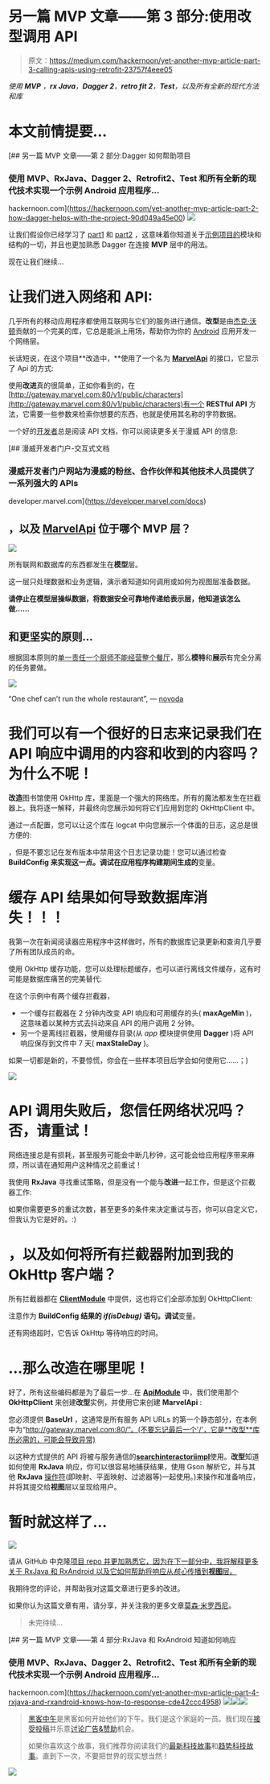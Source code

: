 # 另一篇 MVP 文章——第 3 部分:使用改型调用 API

> 原文：<https://medium.com/hackernoon/yet-another-mvp-article-part-3-calling-apis-using-retrofit-23757f4eee05>

*使用* ***MVP*** *，****rx Java****，****Dagger 2****，****retro fit 2****，****Test****，以及所有全新的现代方法和库*

# 本文前情提要…

[](https://hackernoon.com/yet-another-mvp-article-part-2-how-dagger-helps-with-the-project-90d049a45e00) [## 另一篇 MVP 文章——第 2 部分:Dagger 如何帮助项目

### 使用 MVP、RxJava、Dagger 2、Retrofit2、Test 和所有全新的现代技术实现一个示例 Android 应用程序…

hackernoon.com](https://hackernoon.com/yet-another-mvp-article-part-2-how-dagger-helps-with-the-project-90d049a45e00) ![](img/966a4e88bb1648ef069519eb7daa3621.png)

让我们假设你已经学习了 [part1](/@mohsenoid/yet-another-mvp-article-part-1-lets-get-to-know-the-project-d3fd553b3e21#.6y9ze7e55) 和 [part2](/@mohsenoid/yet-another-mvp-article-part-2-how-dagger-helps-with-the-project-90d049a45e00#.62mdwkqwj) ，这意味着你知道关于[示例项目的](https://github.com/mohsenoid/marvel)模块和结构的一切，并且也更加熟悉 Dagger 在连接 **MVP** 层中的用法。

现在让我们继续…

# 让我们进入网络和 API:

几乎所有的移动应用程序都使用互联网与它们的服务进行通信。**改型**是由[杰克·沃顿](https://medium.com/u/8ddd94878165?source=post_page-----23757f4eee05--------------------------------)贡献的一个完美的库，它总是能派上用场，帮助你为你的 [Android](https://hackernoon.com/tagged/android) 应用开发一个网络层。

长话短说，在这个项目**改造中，**使用了一个名为 [**MarvelApi**](https://github.com/mohsenoid/marvel/blob/master/core-lib/src/main/java/com/mirhoseini/marvel/domain/client/MarvelApi.java) 的接口，它显示了 Api 的方式:

使用**改进**真的很简单，正如你看到的，在[http://gateway.marvel.com:80/v1/public/characters](http://gateway.marvel.com:80/v1/public/characters)有一个 **RESTful API** 方法，它需要一些参数来检索你想要的东西，也就是使用其名称的字符数据。

一个好的[开发者](https://hackernoon.com/tagged/developer)总是阅读 API 文档，你可以阅读更多关于漫威 API 的信息:

 [## 漫威开发者门户-交互式文档

### 漫威开发者门户网站为漫威的粉丝、合作伙伴和其他技术人员提供了一系列强大的 APIs

developer.marvel.com](https://developer.marvel.com/docs) 

## ，以及 [**MarvelApi**](https://github.com/mohsenoid/marvel/blob/master/core-lib/src/main/java/com/mirhoseini/marvel/domain/client/MarvelApi.java) **位于哪个 MVP 层？**

![](img/f58d426492b11cefe3ee7768541f1952.png)

所有联网和数据库的东西都发生在**模型**层。

这一层只处理数据和业务逻辑，演示者知道如何调用或如何为视图层准备数据。

**请停止在模型层操纵数据，将数据安全可靠地传递给表示层，他知道该怎么做……**

## 和更坚实的原则…

根据固本原则的[单一责任](https://en.wikipedia.org/wiki/Single_responsibility_principle)[一个厨师不能经营整个餐厅](https://www.novoda.com/blog/designing-something-solid/)，那么**模特**和**展示**有完全分离的任务要做。

![](img/d9f67cf0ddb369025b1a4a2b7448ed07.png)

“One chef can’t run the whole restaurant”, — [novoda](https://www.novoda.com/blog/designing-something-solid/)

# 我们可以有一个很好的日志来记录我们在 API 响应中调用的内容和收到的内容吗？为什么不呢！

**改造**图书馆使用 OkHttp 库，里面是一个强大的网络库。所有的魔法都发生在拦截器上。我将逐一解释，并最终向您展示如何将它们应用到您的 OkHttpClient 中。

通过一点配置，您可以让这个库在 logcat 中向您展示一个体面的日志，这总是很方便的:

，但是不要忘记在发布版本中禁用这个日志记录功能！您可以通过检查 **BuildConfig 来实现这一点。调试在应用程序构建期间生成的**变量。

# 缓存 API 结果如何导致数据库消失！！！

我第一次在新闻阅读器应用程序中这样做时，所有的数据库记录更新和查询几乎要了所有团队成员的命。

使用 OkHttp 缓存功能，您可以处理标题缓存，也可以进行离线文件缓存，这有时可能是数据库痛苦的完美替代:

在这个示例中有两个缓存拦截器，

*   一个缓存拦截器在 2 分钟内改变 API 响应和可用缓存的头( **maxAgeMin** )，这意味着以某种方式去抖动来自 API 的用户调用 2 分钟。
*   另一个是离线拦截器，使用缓存目录(从 *app* 模块提供使用 **Dagger** )将 API 响应保存到文件中 7 天( **maxStaleDay** )。

如果一切都是新的，不要惊慌，你会在一些样本项目后学会如何使用它……；)

![](img/a05c279a601f4b2bea80e28271fbe90d.png)

# API 调用失败后，您信任网络状况吗？否，请重试！

网络连接总是有损耗，甚至服务可能会中断几秒钟，这可能会给应用程序带来麻烦，所以请在通知用户这种情况之前重试！

我使用 **RxJava** 寻找重试策略，但是没有一个能与**改进**一起工作，但是这个拦截器工作:

如果你需要更多的重试次数，甚至更多的条件来决定重试与否，你可以自定义它，但我认为它是好的。:)

# ，以及如何将所有拦截器附加到我的 OkHttp 客户端？

所有拦截器都在 [**ClientModule**](https://github.com/mohsenoid/marvel/blob/master/core-lib/src/main/java/com/mirhoseini/marvel/domain/ClientModule.java) 中提供，这也将它们全部添加到 OkHttpClient:

注意作为 **BuildConfig 结果的 *if(isDebug)* 语句。调试**变量。

还有网络超时，它告诉 OkHttp 等待响应的时间。

# …那么改造在哪里呢！

好了，所有这些编码都是为了最后一步…在 [**ApiModule**](https://github.com/mohsenoid/marvel/blob/master/core-lib/src/main/java/com/mirhoseini/marvel/domain/ApiModule.java) 中，我们使用那个 **OkHttpClient** 来创建**改型**实例，并使用它来创建 **MarvelApi** :

您必须提供 **BaseUrl** ，这通常是所有服务 API URLs 的第一个静态部分，在本例中为“http://gateway.marvel.com:80/”。(不要忘记最后一个'/'，它是**改型**库所必需的，可能会导致异常)

以这种方式提供的 API 将被与服务通信的[**searchinteractoriimpl**](https://github.com/mohsenoid/marvel/blob/master/core-lib/src/main/java/com/mirhoseini/marvel/character/search/SearchInteractorImpl.java)使用。**改型**知道如何使用 **RxJava** 响应，你可以很容易地捕获结果，使用 Gson 解析它，并与其他 **RxJava** [操作符](http://reactivex.io/documentation/operators.html)(即映射、平面映射、过滤器等)一起使用。)来操作和准备响应，并将其提交给**视图**层以呈现给用户。

# 暂时就这样了…

![](img/779d029dc96d0218ee0044d44579f5d8.png)

请从 GitHub 中克隆[项目 repo 并更加熟悉它，因为在下一部分中，我将解释更多关于 RxJava 和 RxAndroid 以及它如何帮助将响应从*核心*传播到**视图**层。](https://github.com/mohsenoid/marvel)

我期待您的评论，并帮助我对这篇文章进行更多的改进。

如果你认为这篇文章有用，请分享，并关注我的更多文章[莫森·米罗西尼](https://medium.com/u/6a4ed0c4dd2c?source=post_page-----23757f4eee05--------------------------------)。

> 未完待续…

[](https://hackernoon.com/yet-another-mvp-article-part-4-rxjava-and-rxandroid-knows-how-to-response-cde42ccc4958) [## 另一篇 MVP 文章——第 4 部分:RxJava 和 RxAndroid 知道如何响应

### 使用 MVP、RxJava、Dagger 2、Retrofit2、Test 和所有全新的现代技术实现一个示例 Android 应用程序…

hackernoon.com](https://hackernoon.com/yet-another-mvp-article-part-4-rxjava-and-rxandroid-knows-how-to-response-cde42ccc4958) [![](img/50ef4044ecd4e250b5d50f368b775d38.png)](http://bit.ly/HackernoonFB)[![](img/979d9a46439d5aebbdcdca574e21dc81.png)](https://goo.gl/k7XYbx)[![](img/2930ba6bd2c12218fdbbf7e02c8746ff.png)](https://goo.gl/4ofytp)

> [黑客中午](http://bit.ly/Hackernoon)是黑客如何开始他们的下午。我们是这个家庭的一员。我们现在[接受投稿](http://bit.ly/hackernoonsubmission)并乐意[讨论广告&赞助](mailto:partners@amipublications.com)机会。
> 
> 如果你喜欢这个故事，我们推荐你阅读我们的[最新科技故事](http://bit.ly/hackernoonlatestt)和[趋势科技故事](https://hackernoon.com/trending)。直到下一次，不要把世界的现实想当然！

![](img/be0ca55ba73a573dce11effb2ee80d56.png)